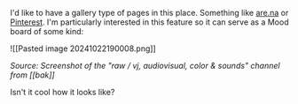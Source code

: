 I'd like to have a gallery type of pages in this place. Something like [are.na](https://are.na) or [Pinterest](https://pinterest.com). I'm particularly interested in this feature so it can serve as a Mood board of some kind:

![[Pasted image 20241022190008.png]]

_Source: Screenshot of the "raw / vj, audiovisual, color & sounds" channel from [[bak]]_

Isn't it cool how it looks like?
